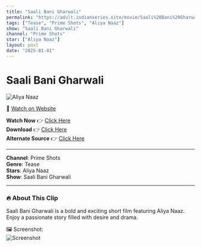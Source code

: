 ```yaml
---
title: "Saali Bani Gharwali"
permalink: "https://adult.indianseries.site/movie/Saali%20Bani%20Gharwali"
tags: ["Tease", "Prime Shots", "Aliya Naaz"]
show: "Saali Bani Gharwali"
channel: "Prime Shots"
star: ["Aliya Naaz"]
layout: post
date: "2025-01-01"
---
```


# Saali Bani Gharwali

![Aliya Naaz](https://shorts.desisins.com/wp-content/uploads/2023/12/Saali-Bani-Gharwali-Primeshots-DesiSins.com_.jpg)

🔗 [Watch on Website](https://adult.indianseries.site/movie/Saali%20Bani%20Gharwali)

**Watch Now** 👉 [Click Here](https://adult.indianseries.site/movie/Saali%20Bani%20Gharwali)  
**Download** 👉 [Click Here](https://adult.indianseries.site/movie/Saali%20Bani%20Gharwali)  
**Alternate Source** 👉 [Click Here](https://adult.indianseries.site/movie/Saali%20Bani%20Gharwali)

---

**Channel**: Prime Shots  
**Genre**: Tease  
**Stars**: Aliya Naaz  
**Show**: Saali Bani Gharwali

---

### 🔥 About This Clip

Saali Bani Gharwali is a bold and exciting short film featuring Aliya Naaz. Enjoy a passionate story filled with desire and drama.
 
🖼️ Screenshot:  
![Screenshot](https://shorts.desisins.com/wp-content/uploads/2023/12/Saali-Bani-Gharwali-Primeshots-DesiSins.com_.jpg)
